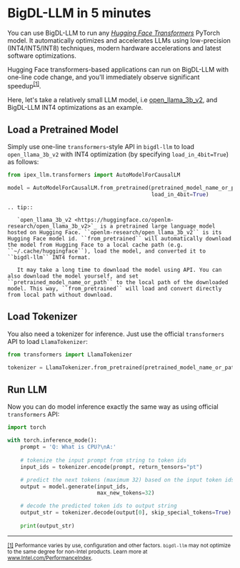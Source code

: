 # BigDL-LLM in 5 minutes

You can use BigDL-LLM to run any [*Hugging Face Transformers*](https://huggingface.co/docs/transformers/index) PyTorch model. It automatically optimizes and accelerates LLMs using low-precision (INT4/INT5/INT8) techniques, modern hardware accelerations and latest software optimizations.

Hugging Face transformers-based applications can run on BigDL-LLM with one-line code change, and you'll immediately observe significant speedup<sup><a href="#footnote-perf" id="ref-perf">[1]</a></sup>.

Here, let's take a relatively small LLM model, i.e [open_llama_3b_v2](https://huggingface.co/openlm-research/open_llama_3b_v2), and BigDL-LLM INT4 optimizations as an example.

## Load a Pretrained Model

Simply use one-line `transformers`-style API in `bigdl-llm` to load `open_llama_3b_v2` with INT4 optimization (by specifying `load_in_4bit=True`) as follows:

```python
from ipex_llm.transformers import AutoModelForCausalLM

model = AutoModelForCausalLM.from_pretrained(pretrained_model_name_or_path="openlm-research/open_llama_3b_v2",
                                             load_in_4bit=True)
```

```eval_rst
.. tip::

   `open_llama_3b_v2 <https://huggingface.co/openlm-research/open_llama_3b_v2>`_ is a pretrained large language model hosted on Hugging Face. ``openlm-research/open_llama_3b_v2`` is its Hugging Face model id. ``from_pretrained`` will automatically download the model from Hugging Face to a local cache path (e.g. ``~/.cache/huggingface``), load the model, and converted it to ``bigdl-llm`` INT4 format.

   It may take a long time to download the model using API. You can also download the model yourself, and set ``pretrained_model_name_or_path`` to the local path of the downloaded model. This way, ``from_pretrained`` will load and convert directly from local path without download.
```
## Load Tokenizer

You also need a tokenizer for inference. Just use the official `transformers` API to load `LlamaTokenizer`:

```python
from transformers import LlamaTokenizer

tokenizer = LlamaTokenizer.from_pretrained(pretrained_model_name_or_path="openlm-research/open_llama_3b_v2")
```

## Run LLM

Now you can do model inference exactly the same way as using official `transformers` API:

```python
import torch

with torch.inference_mode():
    prompt = 'Q: What is CPU?\nA:'
    
    # tokenize the input prompt from string to token ids
    input_ids = tokenizer.encode(prompt, return_tensors="pt")

    # predict the next tokens (maximum 32) based on the input token ids
    output = model.generate(input_ids,
                            max_new_tokens=32)

    # decode the predicted token ids to output string
    output_str = tokenizer.decode(output[0], skip_special_tokens=True)
    
    print(output_str)
```

------

<div>
    <p>
        <sup><a href="#ref-perf" id="footnote-perf">[1]</a>
            Performance varies by use, configuration and other factors. <code><span>bigdl-llm</span></code> may not optimize to the same degree for non-Intel products. Learn more at <a href="https://www.Intel.com/PerformanceIndex">www.Intel.com/PerformanceIndex</a>.
        </sup>
    </p>
</div>
